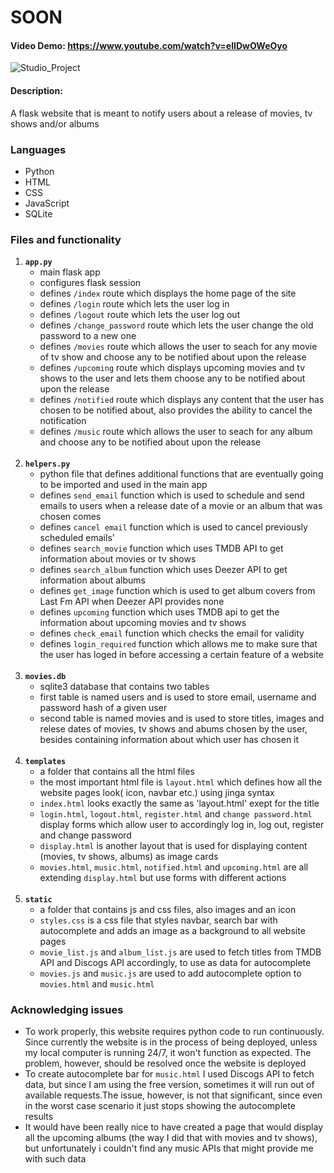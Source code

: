 # SOON
#### Video Demo:  <https://www.youtube.com/watch?v=elIDwOWeOyo>
![Studio_Project](https://github.com/JuliaMaxy/soon/assets/121096183/ab51f3b9-e2af-43a7-9f5e-0f472214aa8f)
#### Description:
A flask website that is meant to notify users about a release of movies, tv shows and/or albums
### Languages
<ul>
<li>Python</li>
<li>HTML</li>
<li>CSS</li>
<li>JavaScript</li>
<li>SQLite</li>
</ul>

### Files and functionality
<ol>
    <li>
        <b><code>app.py</code></b>
        <ul>
            <li>main flask app</li>
            <li>configures flask session</li>
            <li>defines <code>/index</code> route which displays the home page of the site</li>
            <li>defines <code>/login</code> route which lets the user log in</li>
            <li>defines <code>/logout</code> route which lets the user log out</li>
            <li>defines <code>/change_password</code> route which lets the user change the old password to a new one</li>
            <li>defines <code>/movies</code> route which allows the user to seach for any movie of tv show and choose any to be notified about upon the release</li>
            <li>defines <code>/upcoming</code> route which displays upcoming movies and tv shows to the user and lets them choose any to be notified about upon the release</li>
            <li>defines <code>/notified</code> route which displays any content that the user has chosen to be notified about, also provides the ability to cancel the notification</li>
            <li>defines <code>/music</code> route which allows the user to seach for any album and choose any to be notified about upon the release</li>
        </ul>
    </li>
    <br>
    <li>
        <b><code>helpers.py</code></b>
        <ul>
            <li>python file that defines additional functions that are eventually going to be imported and used in the main app</li>
            <li>defines <code>send_email</code> function which is used to schedule and send emails to users when a release date of a movie or an album that was chosen comes</li>
            <li>defines <code>cancel email</code> function which is used to cancel previously scheduled emails'</li>
            <li>defines <code>search_movie</code> function which uses TMDB API to get information about movies or tv shows</li>
            <li>defines <code>search_album</code> function which uses Deezer API to get information about albums</li>
            <li>defines <code>get_image</code> function which is used to get album covers from Last Fm API when Deezer API provides none</li>
            <li>defines <code>upcoming</code> function which uses TMDB api to get the information about upcoming movies and tv shows </li>
            <li>defines <code>check_email</code> function which checks the email for validity</li>
            <li>defines <code>login_required</code> function which allows me to make sure that the user has loged in before accessing a certain feature of a website</li>
        </ul>
    </li>
    <br>
    <li>
        <b><code>movies.db</code></b>
        <ul>
            <li>sqlite3 database that contains two tables</li>
            <li>first table is named users and is used to store email, username and password hash of a given user</li>
            <li>second table is named movies and is used to store titles, images and relese dates of movies, tv shows and abums chosen by the user, besides containing information about which user has chosen it</li>
        </ul>
    </li>
    <br>
    <li>
        <b><code>templates</code></b>
        <ul>
            <li>a folder that contains all the html files</li>
            <li>the most important html file is <code>layout.html</code> which defines how all the website pages look( icon, navbar etc.) using jinga syntax</li>
            <li><code>index.html</code> looks exactly the same as 'layout.html' exept for the title</li>
            <li><code>login.html</code>, <code>logout.html</code>, <code>register.html</code> and <code>change password.html</code> display forms which allow user to accordingly log in, log out, register and change password</li>
            <li><code>display.html</code> is another layout that is used for displaying content (movies, tv shows, albums) as image cards</li>
            <li><code>movies.html</code>, <code>music.html</code>, <code>notified.html</code> and <code>upcoming.html</code> are all extending <code>display.html</code> but use forms with different actions</li>
        </ul>
    </li>
    <br>
    <li>
        <b><code>static</code></b>
        <ul>
            <li>a folder that contains js and css files, also images and an icon</li>
            <li><code>styles.css</code> is a css file that styles navbar, search bar with autocomplete and adds an image as a background to all website pages</li>
            <li><code>movie_list.js</code> and <code>album_list.js</code> are used to fetch titles from TMDB API and Discogs API accordingly, to use as data for autocomplete</li>
            <li><code>movies.js</code> and <code>music.js</code> are used to add autocomplete option to <code>movies.html</code> and <code>music.html</code></li>
        </ul>
    </li>
</ol>

### Acknowledging issues
<ul>
<li>To work properly, this website requires python code to run continuously. Since currently the website is in the process of being deployed, unless my local computer is running 24/7, it won't function as expected. The problem, however, should be resolved once the website is deployed</li>
<li>To create autocomplete bar for <code>music.html</code> I used Discogs API to fetch data, but since I am using the free version, sometimes it will run out of available requests.The issue, however, is not that significant, since even in the worst case scenario it just stops showing the autocomplete results</li>
<li>It would have been really nice to have created a page that would display all the upcoming albums (the way I did that with movies and tv shows), but unfortunately i couldn't find any music APIs that might provide me with such data</li>
</ul>

